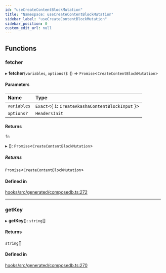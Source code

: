 ```yaml
---
id: "useCreateContentBlockMutation"
title: "Namespace: useCreateContentBlockMutation"
sidebar_label: "useCreateContentBlockMutation"
sidebar_position: 0
custom_edit_url: null
---
```


## Functions

### fetcher

▸ **fetcher**(`variables`, `options?`): () => `Promise`<`CreateContentBlockMutation`\>

#### Parameters

| Name | Type |
| :------ | :------ |
| `variables` | `Exact`<{ `i`: `CreateAkashaContentBlockInput`  }\> |
| `options?` | `HeadersInit` |

#### Returns

`fn`

▸ (): `Promise`<`CreateContentBlockMutation`\>

##### Returns

`Promise`<`CreateContentBlockMutation`\>

#### Defined in

[hooks/src/generated/composedb.ts:272](https://github.com/AKASHAorg/akasha-core/blob/6ca157f7/libs/hooks/src/generated/composedb.ts#L272)

___

### getKey

▸ **getKey**(): `string`[]

#### Returns

`string`[]

#### Defined in

[hooks/src/generated/composedb.ts:270](https://github.com/AKASHAorg/akasha-core/blob/6ca157f7/libs/hooks/src/generated/composedb.ts#L270)
